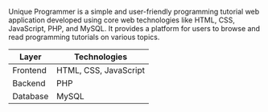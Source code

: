 Unique Programmer is a simple and user-friendly programming tutorial web application developed using core web technologies like HTML, CSS, JavaScript, PHP, and MySQL. It provides a platform for users to browse and read programming tutorials on various topics.

| Layer    | Technologies          |
| -------- | --------------------- |
| Frontend | HTML, CSS, JavaScript |
| Backend  | PHP                   |
| Database | MySQL                 |
